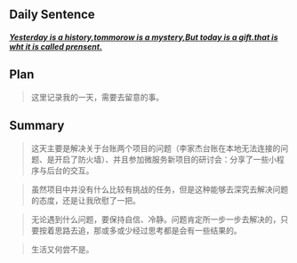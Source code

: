 ## **Daily Sentence**
#### <u>*Yesterday is a history,tommorow is a mystery,But today is a gift.that is wht it is called prensent.*</u>
> 

## **Plan**
>这里记录我的一天，需要去留意的事。

## **Summary**
> 这天主要是解决关于台账两个项目的问题（李家杰台账在本地无法连接的问题、是开启了防火墙）、并且参加微服务新项目的研讨会：分享了一些小程序与后台的交互。

> 虽然项目中并没有什么比较有挑战的任务，但是这种能够去深究去解决问题的态度，还是让我欣慰了一把。

> 无论遇到什么问题，要保持自信、冷静。问题肯定所一步一步去解决的，只要按着思路去追，那或多或少经过思考都是会有一些结果的。

> 生活又何尝不是。
